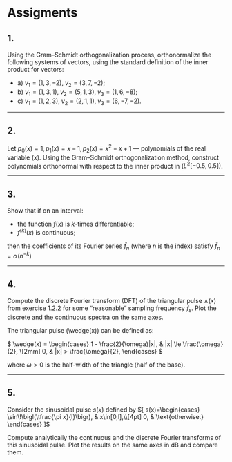 # Assigments

## 1.  
Using the Gram–Schmidt orthogonalization process, orthonormalize the following systems of vectors, using the standard definition of the inner product for vectors:

- a) $v_1=(1,3,-2),\; v_2=(3,7,-2)$;  
- b) $v_1=(1,3,1),\; v_2=(5,1,3),\; v_3=(1,6,-8)$;  
- c) $v_1=(1,2,3),\; v_2=(2,1,1),\; v_3=(6,-7,-2)$.  


---

## 2.  
Let $p_0(x)=1, p_1(x)=x-1, p_2(x)=x^2-x+1$ — polynomials of the real variable $(x)$. Using the Gram–Schmidt orthogonalization method, construct polynomials orthonormal with respect to the inner product in $(L^2[-0.5, 0.5])$.


---

## 3.  
Show that if on an interval:  
- the function $f(x)$ is $k$-times differentiable;  
- $f^{(k)}(x)$ is continuous;  

then the coefficients of its Fourier series $\widehat f_n$ (where $n$ is the index) satisfy
$\widehat f_n=o\!\bigl(n^{-k}\bigr)$


---

## 4.  
Compute the discrete Fourier transform (DFT) of the triangular pulse $\wedge(x)$ from exercise 1.2.2 for some “reasonable” sampling frequency $f_s$. Plot the discrete and the continuous spectra on the same axes.

The triangular pulse \(\wedge(x)\) can be defined as:

$
\wedge(x) =
\begin{cases} 
1 - \frac{2}{\omega}|x|, & |x| \le \frac{\omega}{2}, \\[2mm]
0, & |x| > \frac{\omega}{2},
\end{cases}
$

where $\omega > 0$ is the half-width of the triangle (half of the base).


---

## 5.  
Consider the sinusoidal pulse $s(x)$ defined by
$[
s(x)=\begin{cases}
\sin\!\bigl(\tfrac{\pi x}{l}\bigr), & x\in[0,l],\\[4pt]
0, & \text{otherwise.}
\end{cases}
]$

Compute analytically the continuous and the discrete Fourier transforms of this sinusoidal pulse. Plot the results on the same axes in dB and compare them.


